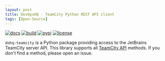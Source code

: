 ```yaml
---
layout: post
title: DevOpsHQ - TeamCity Python REST API client
tags: [Open-Source]
---
```


[![docs](https://img.shields.io/badge/docs-published-brightgreen.svg)](https://devopshq.github.io/teamcity/)
[![build](https://travis-ci.org/devopshq/teamcity.svg?branch=master)](https://travis-ci.org/devopshq/teamcity)
[![pypi](https://img.shields.io/pypi/v/dohq-teamcity.svg)](https://pypi.python.org/pypi/dohq-teamcity)
[![license](https://img.shields.io/pypi/l/dohq-teamcity.svg)](https://github.com/devopshq/teamcity/blob/master/LICENSE)

`dohq-teamcity` is a Python package providing access to the JetBrains TeamCity server API. This library supports all [TeamCity API](https://confluence.jetbrains.com/display/TCD10/REST+API) methods. If you don't find a method, please open an issue.

